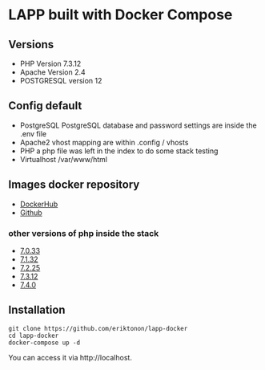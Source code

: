 # LAPP built with Docker Compose

## Versions 
* PHP Version 7.3.12
* Apache Version 2.4
* POSTGRESQL version 12

## Config default  
* PostgreSQL PostgreSQL database and password settings are inside the .env file
* Apache2 vhost mapping are within .config / vhosts
* PHP a php file was left in the index to do some stack testing
* Virtualhost /var/www/html

## Images docker repository
* [DockerHub](https://hub.docker.com/u/eriktonon)
* [Github](https://github.com/eriktonon/docker-images)

### other versions of php inside the stack
* [7.0.33](https://github.com/eriktonon/lapp-docker/tree/7.0.33)
* [7.1.32](https://github.com/eriktonon/lapp-docker/tree/7.1.32)
* [7.2.25](https://github.com/eriktonon/lapp-docker/tree/7.2.25)
* [7.3.12](https://github.com/eriktonon/lapp-docker)
* [7.4.0](https://github.com/eriktonon/lapp-docker/tree/7.4.0)


## Installation

```shell 
git clone https://github.com/eriktonon/lapp-docker
cd lapp-docker
docker-compose up -d
```

You can access it via http://localhost.

